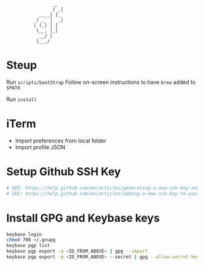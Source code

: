                      __
                     / _|
                __ _| |_
               / _` |  _|
              | (_| | |
               \__, |_|
                __/ |
               |___/

# Steup

Run `scripts/bootStrap`
Follow on-screen instructions to have `brew` added to `$PATH`

Run `install`

# iTerm

- Import preferences from local folder
- Import profile JSON

# Setup Github SSH Key

```bash
# SEE: https://help.github.com/en/articles/generating-a-new-ssh-key-and-adding-it-to-the-ssh-agent
# SEE: https://help.github.com/en/articles/adding-a-new-ssh-key-to-your-github-account
```

# Install GPG and Keybase keys

```bash
keybase login
chmod 700 ~/.gnupg
keybase pgp list
keybase pgp export -q <ID_FROM_ABOVE> | gpg --import
keybase pgp export -q <ID_FROM_ABOVE> --secret | gpg --allow-secret-key-import --import
```
